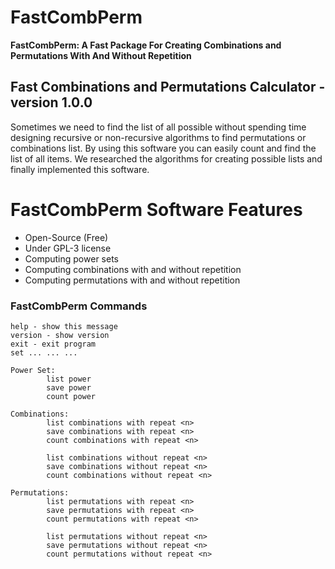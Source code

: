 # FastCombPerm

**FastCombPerm: A Fast Package For Creating Combinations and Permutations With And Without Repetition**

## Fast Combinations and Permutations Calculator - version 1.0.0

Sometimes we need to find the list of all possible without spending time designing recursive or non-recursive algorithms to find permutations or combinations list. By using this software you can easily count and find the list of all items. We researched the algorithms for creating possible lists and finally implemented this software.

# FastCombPerm Software Features

- Open-Source (Free)
- Under GPL-3 license
- Computing power sets
- Computing combinations with and without repetition
- Computing permutations with and without repetition

### FastCombPerm Commands

```
help - show this message
version - show version
exit - exit program
set ... ... ...

Power Set:
        list power
        save power
        count power

Combinations:
        list combinations with repeat <n>
        save combinations with repeat <n>
        count combinations with repeat <n>

        list combinations without repeat <n>
        save combinations without repeat <n>
        count combinations without repeat <n>

Permutations:
        list permutations with repeat <n>
        save permutations with repeat <n>
        count permutations with repeat <n>

        list permutations without repeat <n>
        save permutations without repeat <n>
        count permutations without repeat <n>
```
